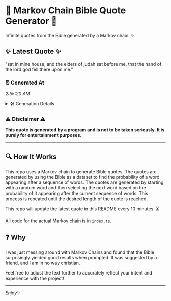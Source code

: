 # 📖 Markov Chain Bible Quote Generator 📖

Infinite quotes from the Bible generated by a Markov chain. ✨

## ✨ Latest Quote ✨
"sat in mine house, and the elders of judah sat before me, that the hand of the lord god fell there upon me."

### ⏰ Generated At
*2:55:20 AM*

<details>
    <summary>🛠️ Generation Details</summary>
    <p>
        <strong>🌱 Seed:</strong> sat<br>
        <strong>🔄 Iterations:</strong> 22<br>
        <strong>📜 Context History:</strong><br>[ sat ]: in<br>[ sat, in ]: mine<br>[ sat, in, mine ]: house,<br>[ sat, in, mine, house, ]: and<br>[ sat, in, mine, house,, and ]: the<br>[ sat, in, mine, house,, and, the ]: elders<br>[ in, mine, house,, and, the, elders ]: of<br>[ mine, house,, and, the, elders, of ]: judah<br>[ house,, and, the, elders, of, judah ]: sat<br>[ and, the, elders, of, judah, sat ]: before<br>[ the, elders, of, judah, sat, before ]: me,<br>[ elders, of, judah, sat, before, me, ]: that<br>[ of, judah, sat, before, me,, that ]: the<br>[ judah, sat, before, me,, that, the ]: hand<br>[ sat, before, me,, that, the, hand ]: of<br>[ before, me,, that, the, hand, of ]: the<br>[ me,, that, the, hand, of, the ]: lord<br>[ that, the, hand, of, the, lord ]: god<br>[ the, hand, of, the, lord, god ]: fell<br>[ hand, of, the, lord, god, fell ]: there<br>[ of, the, lord, god, fell, there ]: upon<br>[ the, lord, god, fell, there, upon ]: me.<br>
    </p>
</details>

### ⚠️ Disclaimer ⚠️
**This quote is generated by a program and is not to be taken seriously. It is purely for entertainment purposes.**

---

## 🔍 How It Works

This repo uses a Markov chain to generate Bible quotes. The quotes are generated by using the Bible as a dataset to find the probability of a word appearing after a sequence of words. The quotes are generated by starting with a random word and then selecting the next word based on the probability of it appearing after the current sequence of words. This process is repeated until the desired length of the quote is reached.

This repo will update the latest quote in this README every 10 minutes. ⏳

All code for the actual Markov chain is in `index.ts`.

## ❓ Why

I was just messing around with Markov Chains and found that the Bible surprisingly yielded good results when prompted. 
It was suggested by a friend, and I am in no way christian.

Feel free to adjust the text further to accurately reflect your intent and experience with the project!

---

*Enjoy*✨
